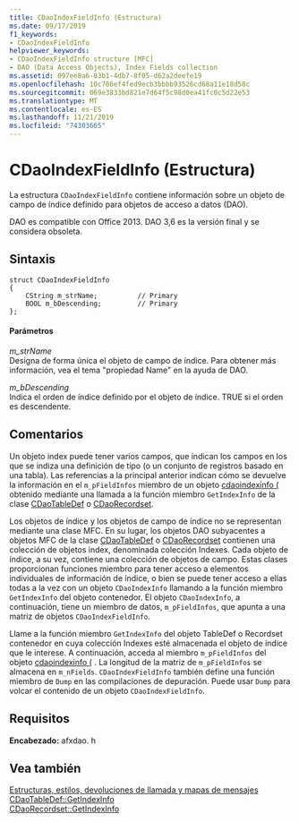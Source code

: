 ```yaml
---
title: CDaoIndexFieldInfo (Estructura)
ms.date: 09/17/2019
f1_keywords:
- CDaoIndexFieldInfo
helpviewer_keywords:
- CDaoIndexFieldInfo structure [MFC]
- DAO (Data Access Objects), Index Fields collection
ms.assetid: 097ee8a6-83b1-4db7-8f05-d62a2deefe19
ms.openlocfilehash: 10c786ef4fed9ecb3bbbb93526cd68a11e18d58c
ms.sourcegitcommit: 069e3833bd821e7d64f5c98d0ea41fc0c5d22e53
ms.translationtype: MT
ms.contentlocale: es-ES
ms.lasthandoff: 11/21/2019
ms.locfileid: "74303665"
---
```

# <a name="cdaoindexfieldinfo-structure"></a>CDaoIndexFieldInfo (Estructura)

La estructura `CDaoIndexFieldInfo` contiene información sobre un objeto de campo de índice definido para objetos de acceso a datos (DAO).

DAO es compatible con Office 2013. DAO 3,6 es la versión final y se considera obsoleta.

## <a name="syntax"></a>Sintaxis

```
struct CDaoIndexFieldInfo
{
    CString m_strName;          // Primary
    BOOL m_bDescending;         // Primary
};
```

#### <a name="parameters"></a>Parámetros

*m_strName*<br/>
Designa de forma única el objeto de campo de índice. Para obtener más información, vea el tema "propiedad Name" en la ayuda de DAO.

*m_bDescending*<br/>
Indica el orden de índice definido por el objeto de índice. TRUE si el orden es descendente.

## <a name="remarks"></a>Comentarios

Un objeto index puede tener varios campos, que indican los campos en los que se indiza una definición de tipo (o un conjunto de registros basado en una tabla). Las referencias a la principal anterior indican cómo se devuelve la información en el `m_pFieldInfos` miembro de un objeto [cdaoindexinfo (](../../mfc/reference/cdaoindexinfo-structure.md) obtenido mediante una llamada a la función miembro `GetIndexInfo` de la clase [CDaoTableDef](../../mfc/reference/cdaotabledef-class.md#getindexinfo) o [CDaoRecordset](../../mfc/reference/cdaorecordset-class.md#getindexinfo).

Los objetos de índice y los objetos de campo de índice no se representan mediante una clase MFC. En su lugar, los objetos DAO subyacentes a objetos MFC de la clase [CDaoTableDef](../../mfc/reference/cdaotabledef-class.md) o [CDaoRecordset](../../mfc/reference/cdaorecordset-class.md) contienen una colección de objetos index, denominada colección Indexes. Cada objeto de índice, a su vez, contiene una colección de objetos de campo. Estas clases proporcionan funciones miembro para tener acceso a elementos individuales de información de índice, o bien se puede tener acceso a ellas todas a la vez con un objeto `CDaoIndexInfo` llamando a la función miembro `GetIndexInfo` del objeto contenedor. El objeto `CDaoIndexInfo`, a continuación, tiene un miembro de datos, `m_pFieldInfos`, que apunta a una matriz de objetos `CDaoIndexFieldInfo`.

Llame a la función miembro `GetIndexInfo` del objeto TableDef o Recordset contenedor en cuya colección Indexes esté almacenada el objeto de índice que le interese. A continuación, acceda al miembro `m_pFieldInfos` del objeto [cdaoindexinfo (](../../mfc/reference/cdaoindexinfo-structure.md) . La longitud de la matriz de `m_pFieldInfos` se almacena en `m_nFields`. `CDaoIndexFieldInfo` también define una función miembro de `Dump` en las compilaciones de depuración. Puede usar `Dump` para volcar el contenido de un objeto `CDaoIndexFieldInfo`.

## <a name="requirements"></a>Requisitos

**Encabezado:** afxdao. h

## <a name="see-also"></a>Vea también

[Estructuras, estilos, devoluciones de llamada y mapas de mensajes](../../mfc/reference/structures-styles-callbacks-and-message-maps.md)<br/>
[CDaoTableDef::GetIndexInfo](../../mfc/reference/cdaotabledef-class.md#getindexinfo)<br/>
[CDaoRecordset::GetIndexInfo](../../mfc/reference/cdaorecordset-class.md#getindexinfo)
